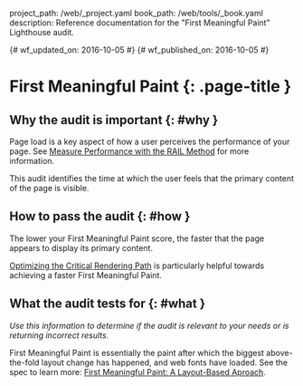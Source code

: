 project_path: /web/_project.yaml
book_path: /web/tools/_book.yaml
description: Reference documentation for the "First Meaningful Paint" Lighthouse audit.

{# wf_updated_on: 2016-10-05 #}
{# wf_published_on: 2016-10-05 #}

# First Meaningful Paint {: .page-title }

## Why the audit is important {: #why }

Page load is a key aspect of how a user perceives the performance of your
page. See [Measure Performance with the RAIL Method](/web/fundamentals/performance/rail) for more information.

This audit identifies the time at which the user feels that the primary
content of the page is visible. 

## How to pass the audit {: #how }

The lower your First Meaningful Paint score, the faster that the page
appears to display its primary content.

[Optimizing the Critical Rendering Path](/web/fundamentals/performance/critical-rendering-path/)
is particularly helpful towards achieving a faster First Meaningful Paint.

## What the audit tests for {: #what }

*Use this information to determine if the audit is relevant to your needs
or is returning incorrect results.*

First Meaningful Paint is essentially the paint after which the biggest
above-the-fold layout change has happened, and web fonts have loaded. See the
spec to learn more:
[First Meaningful Paint: A Layout-Based Aproach](https://docs.google.com/document/d/1BR94tJdZLsin5poeet0XoTW60M0SjvOJQttKT-JK8HI/view).
